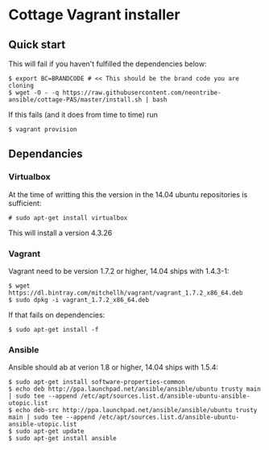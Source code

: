 Cottage Vagrant installer
=========================

Quick start
-----------

This will fail if you haven't fulfilled the dependencies below:

    $ export BC=BRANDCODE # << This should be the brand code you are cloning
    $ wget -O - -q https://raw.githubusercontent.com/neontribe-ansible/cottage-PAS/master/install.sh | bash

If this fails (and it does from time to time) run

    $ vagrant provision

Dependancies
------------

### Virtualbox

At the time of writting this the version in the 14.04 ubuntu repositories is sufficient:

    # sudo apt-get install virtualbox

This will install a version 4.3.26

### Vagrant

Vagrant need to be version 1.7.2 or higher, 14.04 ships with 1.4.3-1:

    $ wget https://dl.bintray.com/mitchellh/vagrant/vagrant_1.7.2_x86_64.deb
    $ sudo dpkg -i vagrant_1.7.2_x86_64.deb

If that fails on dependencies:

    $ sudo apt-get install -f

### Ansible

Ansible should ab at verion 1.8 or higher, 14.04 ships with 1.5.4:

    $ sudo apt-get install software-properties-common
    $ echo deb http://ppa.launchpad.net/ansible/ansible/ubuntu trusty main | sudo tee --append /etc/apt/sources.list.d/ansible-ubuntu-ansible-utopic.list
    $ echo deb-src http://ppa.launchpad.net/ansible/ansible/ubuntu trusty main | sudo tee --append /etc/apt/sources.list.d/ansible-ubuntu-ansible-utopic.list
    $ sudo apt-get update
    $ sudo apt-get install ansible
